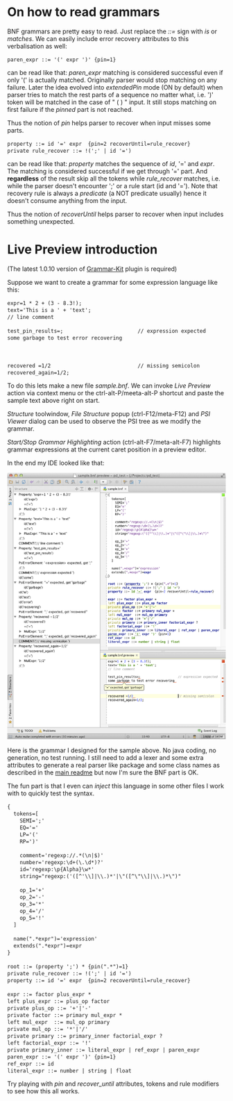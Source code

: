 On how to read grammars
====================

BNF grammars are pretty easy to read. Just replace the *::=* sign with *is* or *matches*.
We can easily include error recovery attributes to this verbalisation as well:
```
paren_expr ::= '(' expr ')' {pin=1}
```
can be read like that: _paren_expr_ matching is considered successful even if only '(' is actually matched.
Originally parser would stop matching on any failure.
Later the idea evolved into _extendedPin_ mode (ON by default) when parser tries to match the rest parts of a sequence no matter what,
i.e. ')' token will be matched in the case of " (  ) " input. It still stops matching on first failure if the _pinned_ part is not reached.

Thus the notion of _pin_ helps parser to recover when input misses some parts.
```
property ::= id '=' expr  {pin=2 recoverUntil=rule_recover}
private rule_recover ::= !(';' | id '=')
```
can be read like that: _property_ matches the sequence of _id_, '=' and _expr_.
The matching is considered successful if we get through '=' part.
And **regardless** of the result skip all the tokens while _rule_recover_ matches, i.e. while the parser doesn't encounter ';' or a rule start (id and '=').
Note that recovery rule is always a _predicate_ (a NOT predicate usually) hence it doesn't consume anything from the input.

Thus the notion of _recoverUntil_ helps parser to recover when input includes something unexpected.

Live Preview introduction
====================
(The latest 1.0.10 version of [Grammar-Kit](binaries/GrammarKit.zip) plugin is required)

Suppose we want to create a grammar for some expression language like this:
````
expr=1 * 2 + (3 - 8.3!);
text='This is a ' + 'text';
// line comment

test_pin_results=;                        // expression expected
some garbage to test error recovering



recovered =1/2                            // missing semicolon
recovered_again=1/2;
````

To do this lets make a new file _sample.bnf_.
We can invoke *Live Preview* action via context menu or the ctrl-alt-P/meeta-alt-P shortcut and paste the sample text above right on start.

_Structure_ toolwindow, _File Structure_ popup (ctrl-F12/meta-F12) and _PSI Viewer_ dialog can be used to observe the PSI tree as we modify the grammar.

_Start/Stop Grammar Highlighting_ action (ctrl-alt-F7/meta-alt-F7) highlights grammar expressions at the current caret position in a preview editor.


In the end my IDE looked like that:

![Live Preview](images/livePreview.png)


Here is the grammar I designed for the sample above. No java coding, no generation, no test running.
I still need to add a lexer and some extra attributes to generate a real parser like package and some class
names as described in the [main readme](README) but now I'm sure the BNF part is OK.


The fun part is that I even can _inject_ this language in some other files I work with to quickly test the syntax.
````
{
  tokens=[
    SEMI=';'
    EQ='='
    LP='('
    RP=')'

    comment='regexp://.*(\n|$)'
    number='regexp:\d+(\.\d*)?'
    id='regexp:\p{Alpha}\w*'
    string="regexp:('([^'\\]|\\.)*'|\"([^\"\\]|\\.)*\")"

    op_1='+'
    op_2='-'
    op_3='*'
    op_4='/'
    op_5='!'
  ]

  name(".*expr")='expression'
  extends(".*expr")=expr
}

root ::= (property ';') * {pin(".*")=1}
private rule_recover ::= !(';' | id '=')
property ::= id '=' expr  {pin=2 recoverUntil=rule_recover}

expr ::= factor plus_expr *
left plus_expr ::= plus_op factor
private plus_op ::= '+'|'-'
private factor ::= primary mul_expr *
left mul_expr  ::= mul_op primary
private mul_op ::= '*'|'/'
private primary ::= primary_inner factorial_expr ?
left factorial_expr ::= '!'
private primary_inner ::= literal_expr | ref_expr | paren_expr
paren_expr ::= '(' expr ')' {pin=1}
ref_expr ::= id
literal_expr ::= number | string | float
````

Try playing with _pin_ and _recover_until_ attributes, tokens and rule modifiers to see how this all works.
